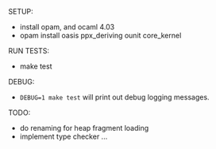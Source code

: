 SETUP:
   - install opam, and ocaml 4.03
   - opam install oasis ppx_deriving ounit core_kernel

RUN TESTS:
   - make test

DEBUG:
   - `DEBUG=1 make test` will print out debug logging messages.

TODO:
   - do renaming for heap fragment loading
   - implement type checker
   ...
